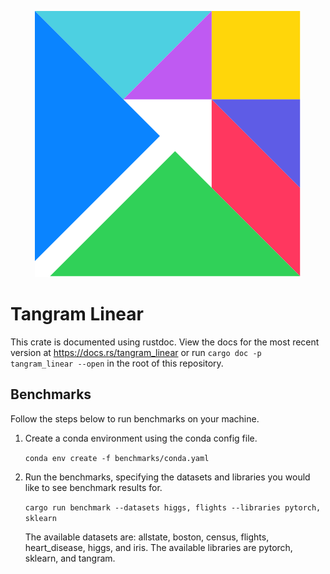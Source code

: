 <p align="center">
	<img src="linear.svg" title="Linear">
</p>

# Tangram Linear

This crate is documented using rustdoc. View the docs for the most recent version at https://docs.rs/tangram_linear or run `cargo doc -p tangram_linear --open` in the root of this repository.

## Benchmarks

Follow the steps below to run benchmarks on your machine.

1. Create a conda environment using the conda config file.

   `conda env create -f benchmarks/conda.yaml`

2. Run the benchmarks, specifying the datasets and libraries you would like to see benchmark results for.

   `cargo run benchmark --datasets higgs, flights --libraries pytorch, sklearn`

   The available datasets are: allstate, boston, census, flights, heart_disease, higgs, and iris.
   The available libraries are pytorch, sklearn, and tangram.
